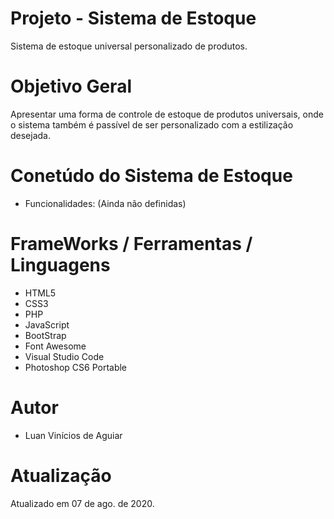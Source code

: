 # Projeto - Sistema de Estoque
Sistema de estoque universal personalizado de produtos.

# Objetivo Geral
Apresentar uma forma de controle de estoque de produtos universais, onde o sistema também é passível de ser personalizado com a estilização desejada.

# Conetúdo do Sistema de Estoque
- Funcionalidades: (Ainda não definidas)

# FrameWorks / Ferramentas / Linguagens
- HTML5
- CSS3
- PHP
- JavaScript
- BootStrap
- Font Awesome
- Visual Studio Code
- Photoshop CS6 Portable

# Autor
- Luan Vinícios de Aguiar

# Atualização
Atualizado em 07 de ago. de 2020.
